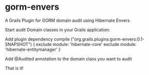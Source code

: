 # gorm-envers
A Grails Plugin for GORM domain audit using Hibernate Envers

Start audit Domain classes in your Grails application:

Add plugin dependency
  compile ("org.grails.plugins:gorm-envers:0.1-SNAPSHOT") {
		exclude module: 'hibernate-core'
		exclude module: 'hibernate-entitymanager'
	}
	
Add @Audited annotation to the domain class you want to audit

That is it!
